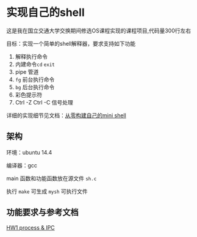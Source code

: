 # 实现自己的shell

这是我在国立交通大学交换期间修选OS课程实现的课程项目,代码量300行左右

目标：实现一个简单的shell解释器，要求支持如下功能

1. 解释执行命令
2. 内建命令`cd` `exit`
3. pipe 管道
4. `fg` 前台执行命令
5. `bg` 后台执行命令
6. 彩色提示符
7. Ctrl -Z Ctrl -C 信号处理

详细的实现细节见文档：[从零构建自己的mini shell](./build_mysh.md)

## 架构

环境：ubuntu 14.4

编译器：gcc

main 函数和功能函数放在源文件 `sh.c` 

执行 `make` 可生成 `mysh` 可执行文件

## 功能要求与参考文档

[HW1 process & IPC](./SPEC.md)
